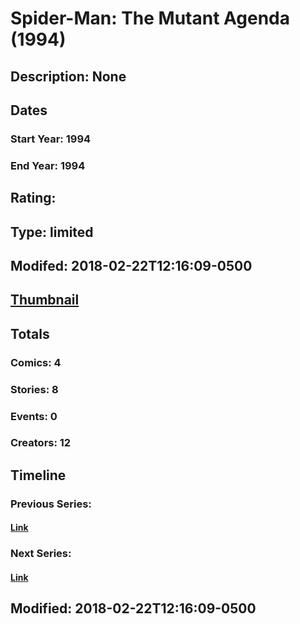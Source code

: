 # Spider-Man: The Mutant Agenda (1994)
## Description: None
## Dates
### Start Year: 1994
### End Year: 1994
## Rating: 
## Type: limited
## Modifed: 2018-02-22T12:16:09-0500
## [Thumbnail](http://i.annihil.us/u/prod/marvel/i/mg/9/80/5a8efaa854164.jpg)
## Totals
### Comics: 4
### Stories: 8
### Events: 0
### Creators: 12
## Timeline
### Previous Series: 
#### [Link]()
### Next Series: 
#### [Link]()
## Modified: 2018-02-22T12:16:09-0500